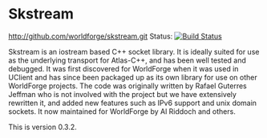 # Skstream
<http://github.com/worldforge/skstream.git> Status: [![Build Status](https://secure.travis-ci.org/worldforge/skstream.png?branch=master)](http://travis-ci.org/worldforge/skstream)

Skstream is an iostream based C++ socket library. It is ideally suited for use
as the underlying transport for Atlas-C++, and has been well tested and
debugged. It was first discovered for WorldForge when it was used in UClient
and has since been packaged up as its own library for use on other WorldForge
projects. The code was originally written by Rafael Guterres Jeffman who is not
involved with the project but we have extensively rewritten it, and added new
features such as IPv6 support and unix domain sockets. It now maintained for
WorldForge by Al Riddoch and others.

This is version 0.3.2.
